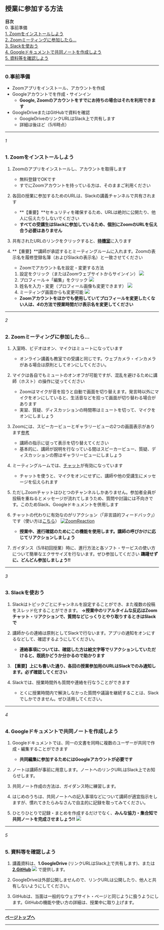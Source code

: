 ## 授業に参加する方法
**目次**    
0. 事前準備    
[1. Zoomをインストールしよう](#1)    
[2. Zoomミーティングに参加したら...](#2)    
[3. Slackを使おう](#3)    
[4. Googleドキュメントで共同ノートを作成しよう](#4)    
[5. 資料等を確認しよう](#5)    


***
### 0.事前準備
* Zoomアプリをインストール、アカウントを作成
* Googleアカウントでを作成・サインイン
    * **Google, Zoomのアカウントをすでにお持ちの場合はそれを利用できます**
* GoogleDriveまたはGitHubで資料を確認
    * GoogleDriveのリンクURLはSlack上で共有します
    * 詳細は後ほど（5/6時点）    

***
###### 1
### **1. Zoomをインストールしよう**
1. Zoomのアプリをインストールし、アカウントを取得します
    * 無料登録でOKです
    * すでにZoomアカウントを持っている方は、そのままご利用ください
    
2. 各回の授業に参加するためのURLは、Slackの講義チャンネルで共有されます
    * **【重要】**セキュリティを確保するため、URLは絶対に公開たり、他人に伝えたりしないでください
    * **すべての受講生はSlackに参加しているため、個別にZoomのURLを伝え合う必要はありません**

3. 共有されたURLのリンクをクリックすると、[**待機室**](https://zoom-support.nissho-ele.co.jp/hc/ja/articles/360025314811-%E5%BE%85%E6%A9%9F%E5%AE%A4)に入ります

4.  **【重要】**講師が承認するとミーティングルームに入れます。Zoomの表示名を履修登録名簿（およびSlackの表示名）と一致させてください    
    * Zoomでアカウント名を設定・変更する方法
    1. 設定をクリック（またはZoomウェブサイトからサインイン）
[![](https://raw.github.com/kotdijian/ChiikiKoukoB-2020/master/ZoomMeetingImages/ZoomSetting.png)](https://raw.github.com/kotdijian/ChiikiKoukoB-2020/master/ZoomMeetingImages/ZoomSetting.png)
    2. プロフィール→「編集」をクリック
[![](https://raw.github.com/kotdijian/ChiikiKoukoB-2020/master/ZoomMeetingImages/ZoomProfileSettings.png)](https://raw.github.com/kotdijian/ChiikiKoukoB-2020/master/ZoomMeetingImages/ZoomProfileSettings.png)
    3. 姓名を入力・変更（プロフィール画像も変更できます）
[![](https://raw.github.com/kotdijian/ChiikiKoukoB-2020/master/ZoomMeetingImages/ZoomProfileSetting2.png)](https://raw.github.com/kotdijian/ChiikiKoukoB-2020/master/ZoomMeetingImages/ZoomProfileSetting2.png)
    4. ミーティング画面からも変更可能
[![](https://raw.github.com/kotdijian/ChiikiKoukoB-2020/master/ZoomMeetingImages/ZoomProfileSetting3.png)](https://raw.github.com/kotdijian/ChiikiKoukoB-2020/master/ZoomMeetingImages/ZoomProfileSetting3.png)
    * **Zoomアカウントをほかでも使用していてプロフィールを変更したくない人は、*4*の方法で授業時間だけ表示名を変更してください**

***
###### 2
### **2. Zoomミーティングに参加したら...**
1. 入室時、ビデオはオン、マイクはミュートになっています    
    * オンライン講義も教室での受講と同じです。ウェブカメラ・インカメラがある場合は原則としてオンにしてください。

2. マイクは各自でもミュートのオンオフが可能ですが、混乱を避けるために講師（ホスト）の操作に従ってください
    * Zoomはマイクが音を拾うと自動で画面を切り替えます。発言時以外にマイクをオンにしていると、生活音などを拾って画面が切り替わる場合があります
    * 実習、質疑、ディスカッションの時間帯はミュートを切って、マイクをオンにしましょう

3. Zoomには、スピーカービューとギャラリービューの2つの画面表示があります[参考](https://zoom-shukyaku.com/zoom%EF%BC%8D%E3%82%AE%E3%83%A3%E3%83%A9%E3%83%AA%E3%83%BC%E3%83%93%E3%83%A5%E3%83%BC%E3%83%BC%E3%82%B9%E3%83%94%E3%83%BC%E3%82%AB%E3%83%BC%E3%83%93%E3%83%A5%E3%83%BC%E3%83%BC/)
    * 講師の指示に従って表示を切り替えてください
    * 基本的に、講師が説明を行なっている間はスピーカービュー、質疑、ディスカッションの際はギャラリービューにしましょう
    
4.  ミーティングルームでは、[チャット](https://support.zoom.us/hc/ja/articles/203650445-%E3%83%9F%E3%83%BC%E3%83%86%E3%82%A3%E3%83%B3%E3%82%B0%E5%86%85%E3%83%81%E3%83%A3%E3%83%83%E3%83%88)が有効になっています
    * チャットを使うと、マイクをオンにせずに、講師や他の受講生にメッセージを伝えられます

5. ただしZoomチャットはひとつのチャンネルしかありません。参加者全員が投稿を重ねるとメッセージが流れてしまうため、質問や討論には不向きです。このためSlack、Googleドキュメントを併用します

6. チャットの代わりに有効なのがリアクション（「非言語的フィードバック」）です（使い方は[こちら](https://zoom-support.nissho-ele.co.jp/hc/ja/articles/360025314131-%E3%83%9F%E3%83%BC%E3%83%86%E3%82%A3%E3%83%B3%E3%82%B0%E4%B8%AD%E3%81%AE%E9%9D%9E%E8%A8%80%E8%AA%9E%E7%9A%84%E3%83%95%E3%82%A3%E3%83%BC%E3%83%89%E3%83%90%E3%83%83%E3%82%AF)）
[![ZoomReaction](https://raw.github.com/kotdijian/ChiikiKoukoB-2020/master/ZoomMeetingImages/ZoomReaction.png)](https://raw.github.com/kotdijian/ChiikiKoukoB-2020/master/ZoomMeetingImages/ZoomReaction.png)
    * **授業中、進行確認のためにこの機能を使用します。講師の呼びかけに応じてリアクションしましょう**
    
7. ガイダンス（5/8初回授業）時に、進行方法と各ソフト・サービスの使い方について簡単なエクササイズを行ないます。ぜひ参加してください
    **躊躇せずに、どんどん参加しましょう!!**

***
###### 3
### 3. Slackを使おう
1. Slackはトピックごとにチャンネルを設定することができ、また複数の投稿をスレッド化することができます。
**→授業中のリアルタイムな反応はZoomチャット・リアクションで、質問などじっくりとやり取りするときはSlackで**

2. 講師からの連絡は原則としてSlackで行ないます。アプリの通知をオンにするなどして、確認するようにしてください。
    * **連絡事項については、確認した方は絵文字等でリアクションしていただけると、既読かどうか分かるので助かります**

3. **【重要】上にも書いた通り、各回の授業参加用のURLはSlackでのみ通知します。必ず確認してください**

4. Slackでは、授業時間外も質問や連絡を行なうことができます
    * とくに授業時間内で解決しなかった質問や議論を継続することは、Slackでしかできません。ぜひ活用してください。    

***
###### 4
### 4. Googleドキュメントで共同ノートを作成しよう
1. Googleドキュメントでは、同一の文書を同時に複数のユーザーが共同で作成・編集することができます
    * **共同編集に参加するためにはGoogleアカウントが必要です**

2. ノートは講師が事前に用意します。ノートへのリンクURLはSlack上でお知らせします。

3. 共同ノート作成の方法は、ガイダンス時に練習します。    

4. はじめのうちは、共同ノートへの記入事項などについて講師が適宜指示をしますが、慣れてきたらみなさんで自主的に記録を取ってみてください。

5. ひとりひとりで記録・まとめを作成するだけでなく、**みんな協力・集合知で共同ノートを完成させましょう!!**
[![](https://raw.github.com/kotdijian/ChiikiKoukoB-2020/master/ZoomMeetingImages/CollaboNoteTaking.png)](https://raw.github.com/kotdijian/ChiikiKoukoB-2020/master/ZoomMeetingImages/CollaboNoteTaking.png)    

***
###### 5
### **5. 資料等を確認しよう**

1. 講義資料は、**1.GoogleDrive** (リンクURLはSlack上で共有します)、または **[2.GitHub](https://raw.github.com/kotdijian/ChiikiKoukoB-2020)
[![](https://raw.github.com/kotdijian/ChiikiKoukoB-2020/master/ZoomMeetingImages/GitHubRepositry.png)](https://raw.github.com/kotdijian/ChiikiKoukoB-2020/master/ZoomMeetingImages/CollaboNoteTaking.png)** で提供します。

2. GoogleDriveは外部公開しませんので、リンクURLは公開したり、他人と共有しないようにしてください。    

3. GitHubは、当面は一般的なウェブサイト・ページと同じように扱うようにします。GitHubの機能や使い方の詳細は、授業中に取り上げます。

***
**[ページトップへ](#授業に参加する方法)**


***

